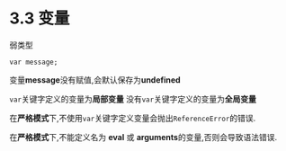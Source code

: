 # 3.3 变量

弱类型

`var message;`

变量**message**没有赋值,会默认保存为**undefined**

`var`关键字定义的变量为**局部变量**
没有`var`关键字定义的变量为**全局变量**

在**严格模式**下,不使用`var`关键字定义变量会抛出`ReferenceError`的错误.

在**严格模式**下,不能定义名为 **eval** 或 **arguments**的变量,否则会导致语法错误.